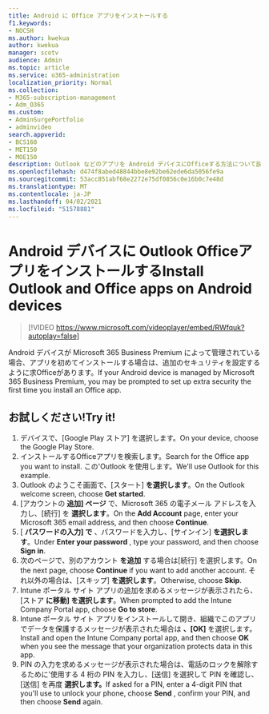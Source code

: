 ```yaml
---
title: Android に Office アプリをインストールする
f1.keywords:
- NOCSH
ms.author: kwekua
author: kwekua
manager: scotv
audience: Admin
ms.topic: article
ms.service: o365-administration
localization_priority: Normal
ms.collection:
- M365-subscription-management
- Adm_O365
ms.custom:
- AdminSurgePortfolio
- adminvideo
search.appverid:
- BCS160
- MET150
- MOE150
description: Outlook などのアプリを Android デバイスにOfficeする方法について説明します。
ms.openlocfilehash: d474f8abed48844bbe8e92be62ede6da5056fe9a
ms.sourcegitcommit: 53acc851abf68e2272e75df0856c0e16b0c7e48d
ms.translationtype: MT
ms.contentlocale: ja-JP
ms.lasthandoff: 04/02/2021
ms.locfileid: "51578881"
---
```

# <a name="install-outlook-and-office-apps-on-android-devices"></a><span data-ttu-id="0ae3c-103">Android デバイスに Outlook Officeアプリをインストールする</span><span class="sxs-lookup"><span data-stu-id="0ae3c-103">Install Outlook and Office apps on Android devices</span></span>

> [!VIDEO https://www.microsoft.com/videoplayer/embed/RWfquk?autoplay=false]

<span data-ttu-id="0ae3c-104">Android デバイスが Microsoft 365 Business Premium によって管理されている場合、アプリを初めてインストールする場合は、追加のセキュリティを設定するように求Officeがあります。</span><span class="sxs-lookup"><span data-stu-id="0ae3c-104">If your Android device is managed by Microsoft 365 Business Premium, you may be prompted to set up extra security the first time you install an Office app.</span></span> 

## <a name="try-it"></a><span data-ttu-id="0ae3c-105">お試しください!</span><span class="sxs-lookup"><span data-stu-id="0ae3c-105">Try it!</span></span>

1. <span data-ttu-id="0ae3c-106">デバイスで、[Google Play ストア] を選択します。</span><span class="sxs-lookup"><span data-stu-id="0ae3c-106">On your device, choose the Google Play Store.</span></span>
2. <span data-ttu-id="0ae3c-107">インストールするOfficeアプリを検索します。</span><span class="sxs-lookup"><span data-stu-id="0ae3c-107">Search for the Office app you want to install.</span></span> <span data-ttu-id="0ae3c-108">この&#39;Outlook を使用します。</span><span class="sxs-lookup"><span data-stu-id="0ae3c-108">We&#39;ll use Outlook for this example.</span></span>
3. <span data-ttu-id="0ae3c-109">Outlook のようこそ画面で、[スタート]  **を選択します**。</span><span class="sxs-lookup"><span data-stu-id="0ae3c-109">On the Outlook welcome screen, choose  **Get started**.</span></span>
4. <span data-ttu-id="0ae3c-110">[アカウントの  **追加] ページ**  で、Microsoft 365 の電子メール アドレスを入力し、[続行] を  **選択します**。</span><span class="sxs-lookup"><span data-stu-id="0ae3c-110">On the  **Add Account**  page, enter your Microsoft 365 email address, and then choose  **Continue**.</span></span>
5. <span data-ttu-id="0ae3c-111">[  **パスワードの入力] で** 、パスワードを入力し、[サインイン]  **を選択します**。</span><span class="sxs-lookup"><span data-stu-id="0ae3c-111">Under  **Enter your password** , type your password, and then choose  **Sign in**.</span></span>
6. <span data-ttu-id="0ae3c-112">次のページで、別のアカウント  **を追加**  する場合は[続行] を選択します。</span><span class="sxs-lookup"><span data-stu-id="0ae3c-112">On the next page, choose  **Continue**  if you want to add another account.</span></span> <span data-ttu-id="0ae3c-113">それ以外の場合は、[スキップ]  **を選択します**。</span><span class="sxs-lookup"><span data-stu-id="0ae3c-113">Otherwise, choose  **Skip**.</span></span>
7. <span data-ttu-id="0ae3c-114">Intune ポータル サイト アプリの追加を求めるメッセージが表示されたら、[ストア  **に移動] を選択します**。</span><span class="sxs-lookup"><span data-stu-id="0ae3c-114">When prompted to add the Intune Company Portal app, choose  **Go to store**.</span></span>
8. <span data-ttu-id="0ae3c-115">Intune ポータル サイト アプリをインストールして開き、組織でこのアプリでデータを保護するメッセージが表示された場合は  **、[OK]**  を選択します。</span><span class="sxs-lookup"><span data-stu-id="0ae3c-115">Install and open the Intune Company portal app, and then choose  **OK**  when you see the message that your organization protects data in this app.</span></span>
9. <span data-ttu-id="0ae3c-116">PIN の入力を求めるメッセージが表示された場合は、電話のロックを解除するために&#39;使用する 4 桁の PIN を入力し、[送信] を選択して PIN を確認し、[送信] を再度 **選択します。**</span><span class="sxs-lookup"><span data-stu-id="0ae3c-116">If asked for a PIN, enter a 4-digit PIN that you&#39;ll use to unlock your phone, choose  **Send** , confirm your PIN, and then choose  **Send**  again.</span></span>